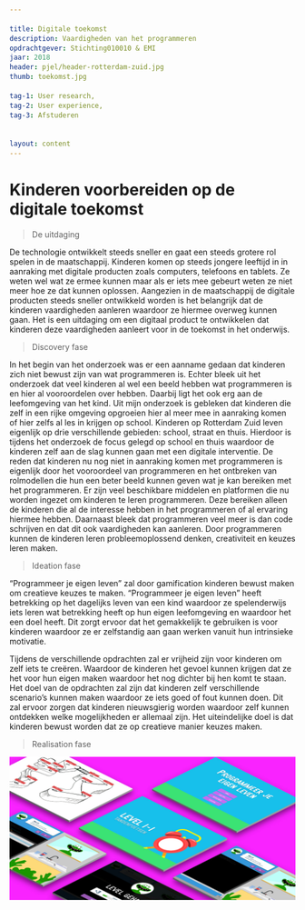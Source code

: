```yaml
--- 

title: Digitale toekomst
description: Vaardigheden van het programmeren
opdrachtgever: Stichting010010 & EMI
jaar: 2018
header: pjel/header-rotterdam-zuid.jpg
thumb: toekomst.jpg

tag-1: User research,
tag-2: User experience, 
tag-3: Afstuderen


layout: content
---
```


# Kinderen voorbereiden op de digitale toekomst 

> De uitdaging

De technologie ontwikkelt steeds sneller en gaat een steeds grotere rol spelen in de maatschappij. Kinderen komen op steeds jongere leeftijd in in aanraking met digitale producten zoals computers, telefoons en tablets. Ze weten wel wat ze ermee kunnen maar als er iets mee gebeurt weten ze niet meer hoe ze dat kunnen oplossen. Aangezien in de maatschappij de digitale producten steeds sneller ontwikkeld worden is het belangrijk dat de kinderen vaardigheden aanleren waardoor ze hiermee overweg kunnen gaan. Het is een uitdaging om een digitaal product te ontwikkelen dat kinderen deze vaardigheden aanleert voor in de toekomst in het onderwijs.

> Discovery fase 

In het begin van het onderzoek was er een aanname gedaan dat kinderen zich niet bewust zijn van wat programmeren is. Echter bleek uit het onderzoek dat veel kinderen al wel een beeld hebben wat programmeren is en hier al vooroordelen over hebben. Daarbij ligt het ook erg aan de leefomgeving van het kind. Uit mijn onderzoek is gebleken dat kinderen die zelf in een rijke omgeving opgroeien hier al meer mee in aanraking komen of hier zelfs al les in krijgen op school. Kinderen op Rotterdam Zuid leven eigenlijk op drie verschillende gebieden: school, straat en thuis. Hierdoor is tijdens het onderzoek de focus gelegd op school en thuis waardoor de kinderen zelf aan de slag kunnen gaan met een digitale interventie. De reden dat kinderen nu nog niet in aanraking komen met programmeren is eigenlijk door het vooroordeel van programmeren en het ontbreken van rolmodellen die hun een beter beeld kunnen geven wat je kan bereiken met het programmeren. Er zijn veel beschikbare middelen en platformen die nu worden ingezet om kinderen te leren programmeren. Deze bereiken alleen de kinderen die al de interesse hebben in het programmeren of al ervaring hiermee hebben. Daarnaast bleek dat programmeren veel meer is dan code schrijven en dat dit ook vaardigheden kan aanleren. Door programmeren kunnen de kinderen leren probleemoplossend denken, creativiteit en keuzes leren maken.

> Ideation fase 

“Programmeer je eigen leven” zal door gamification kinderen bewust maken om creatieve keuzes te maken. “Programmeer je eigen leven” heeft betrekking op het dagelijks leven van een kind waardoor ze spelenderwijs iets leren wat betrekking heeft op hun eigen leefomgeving en waardoor het een doel heeft. Dit zorgt ervoor dat het gemakkelijk te gebruiken is voor kinderen waardoor ze er zelfstandig aan gaan werken vanuit hun intrinsieke motivatie.

Tijdens de verschillende opdrachten zal er vrijheid zijn voor kinderen om zelf iets te creëren. Waardoor de kinderen het gevoel kunnen krijgen dat ze het voor hun eigen maken waardoor het nog dichter bij hen komt te staan. Het doel van de opdrachten zal zijn dat kinderen zelf verschillende scenario’s kunnen maken waardoor ze iets goed of fout kunnen doen. Dit zal ervoor zorgen dat kinderen nieuwsgierig worden waardoor zelf kunnen ontdekken welke mogelijkheden er allemaal zijn. Het uiteindelijke doel is dat kinderen bewust worden dat ze op creatieve manier keuzes maken.

> Realisation fase 

![interface met uitleg](/assets/images/pjel/mockup-schermen.jpg)